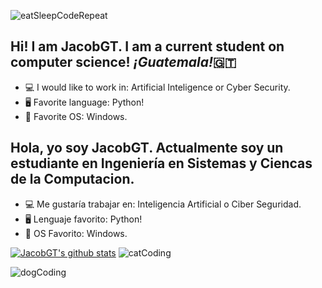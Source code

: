 ![eatSleepCodeRepeat](https://user-images.githubusercontent.com/42787753/98130260-a9992d00-1e7f-11eb-9db7-40eeb78115da.gif)
## Hi! I am JacobGT. I am a current student on computer science! *¡Guatemala!*🇬🇹
- 💻 I would like to work in: Artificial Inteligence or Cyber Security.
- 🖥️ Favorite language: Python!
- 📱 Favorite OS: Windows.
## Hola, yo soy JacobGT. Actualmente soy un estudiante en Ingeniería en Sistemas y Ciencas de la Computacion.
- 💻 Me gustaría trabajar en: Inteligencia Artificial o Ciber Seguridad.
- 🖥️ Lenguaje favorito: Python!
- 📱 OS Favorito: Windows.

[![JacobGT's github stats](https://github-readme-stats.vercel.app/api?username=JacobGT)](https://github.com/anuraghazra/github-readme-stats)
![catCoding](https://user-images.githubusercontent.com/42787753/98130368-ca618280-1e7f-11eb-8ae7-ff5e4234d812.gif)

![dogCoding](https://user-images.githubusercontent.com/42787753/98130510-f0872280-1e7f-11eb-880d-c9ffd439f073.gif)
